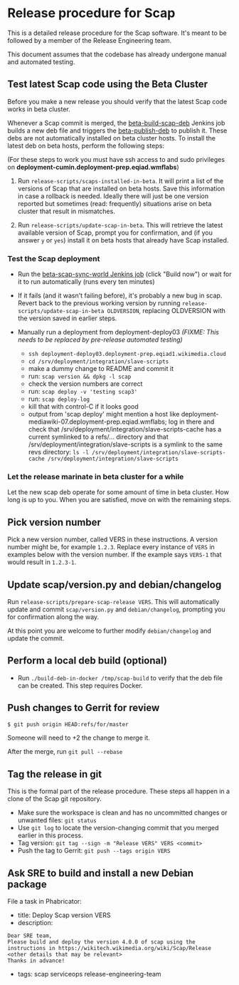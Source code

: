 # Release procedure for Scap

This is a detailed release procedure for the Scap software. It's meant
to be followed by a member of the Release Engineering team.

This document assumes that the codebase has already undergone manual
and automated testing.

## Test latest Scap code using the Beta Cluster

Before you make a new release you should verify that the latest Scap
code works in beta cluster.

Whenever a Scap commit is merged, the
[beta-build-scap-deb](https://integration.wikimedia.org/ci/view/Beta/job/beta-build-scap-deb/)
Jenkins job builds a new deb file and triggers the
[beta-publish-deb](https://integration.wikimedia.org/ci/view/Beta/job/beta-publish-deb/)
to publish it.  These debs are not automatically installed on beta
cluster hosts.  To install the latest deb on beta hosts, perform the following steps:

(For these steps to work you must have ssh access to and sudo
privileges on **deployment-cumin.deployment-prep.eqiad.wmflabs**)

1. Run `release-scripts/scaps-installed-in-beta`.  It will print a
list of the versions of Scap that are installed on beta hosts.  Save
this information in case a rollback is needed.  Ideally there will
just be one version reported but sometimes (read: frequently)
situations arise on beta cluster that result in mismatches.

1. Run `release-scripts/update-scap-in-beta`.  This will retrieve the
latest available version of Scap, prompt you for confirmation, and (if
you answer `y` or `yes`) install it on beta hosts that already have
Scap installed.

### Test the Scap deployment

* Run the
  [beta-scap-sync-world Jenkins job](https://integration.wikimedia.org/ci/job/beta-scap-sync-world/)
  (click "Build now") or wait for it to run automatically
  (runs every ten minutes)

* If it fails (and it wasn't failing before), it's probably a new bug
  in scap.  Revert back to the previous working version by running
  `release-scripts/update-scap-in-beta OLDVERSION`, replacing
  OLDVERSION with the version saved in earlier steps.

* Manually run a deployment from deployment-deploy03 *(FIXME: This needs to be replaced by pre-release automated testing)*

    * `ssh deployment-deploy03.deployment-prep.eqiad1.wikimedia.cloud`
    * `cd /srv/deployment/integration/slave-scripts`
    * make a dummy change to README and commit it
    * run: `scap version && dpkg -l scap`
    * check the version numbers are correct
    * run: `scap deploy -v 'testing scap3'`
    * run: `scap deploy-log`
    * kill that with control-C if it looks good
    * output from 'scap deploy' might mention a host like
      deployment-mediawiki-07.deployment-prep.eqiad.wmflabs; log in
      there and check that
      /srv/deployment/integration/slave-scripts-cache has a current
      symlinked to a refs/... directory and that
      /srv/deployment/integration/slave-scripts is a symlink to the
      same revs directory: 
      `ls -l /srv/deployment/integration/slave-scripts-cache /srv/deployment/integration/slave-scripts`

### Let the release marinate in beta cluster for a while

Let the new scap deb operate for some amount of time in beta cluster.
How long is up to you.  When you are satisfied, move on with the remaining steps.

## Pick version number

Pick a new version number, called VERS in these instructions.  A
version number might be, for example `1.2.3`.  Replace every instance
of `VERS` in examples below with the version number. If the example
says `VERS-1` that would result in `1.2.3-1`.

## Update scap/version.py and debian/changelog

Run `release-scripts/prepare-scap-release VERS`.  This will
automatically update and commit `scap/version.py` and
`debian/changelog`, prompting you for confirmation along the way.

At this point you are welcome to further modify `debian/changelog` and
update the commit.

## Perform a local deb build (optional)

* Run `./build-deb-in-docker /tmp/scap-build` to verify that the deb
  file can be created.  This step requires Docker.

## Push changes to Gerrit for review

```sh
$ git push origin HEAD:refs/for/master
```

Someone will need to +2 the change to merge it.

After the merge, run `git pull --rebase`

## Tag the release in git

This is the formal part of the release procedure. These steps all
happen in a clone of the Scap git repository.

* Make sure the workspace is clean and has no uncommitted changes or
  unwanted files: `git status`
* Use `git log` to locate the version-changing commit that you merged earlier
  in this process.  
* Tag version: `git tag --sign -m "Release VERS" VERS <commit>`
* Push the tag to Gerrit: `git push --tags origin VERS`

## Ask SRE to build and install a new Debian package

File a task in Phabricator:

* title: Deploy Scap version VERS
* description:
```
Dear SRE team,
Please build and deploy the version 4.0.0 of scap using the instructions in https://wikitech.wikimedia.org/wiki/Scap/Release
<other details that may be relevant>
Thanks in advance!
```
* tags: scap serviceops release-engineering-team

